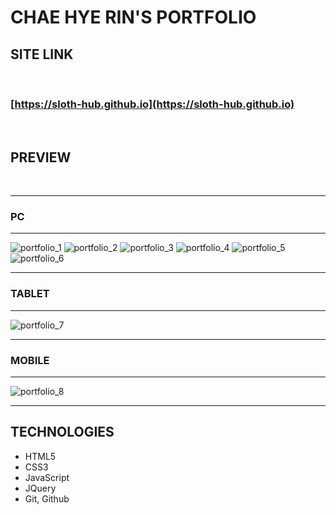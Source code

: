 # **CHAE HYE RIN'S PORTFOLIO**

## **SITE LINK**   
<br>

### [https://sloth-hub.github.io](https://sloth-hub.github.io)

<br/>

## **PREVIEW**   
<br/>

---
### **PC**
---
![portfolio_1](https://user-images.githubusercontent.com/53851248/166446841-bca0802e-c87b-49ba-88d7-7de8984d7dc9.png)
![portfolio_2](https://user-images.githubusercontent.com/53851248/166231934-0d522330-3ddc-4e65-ab7c-63c19db9490a.png)
![portfolio_3](https://user-images.githubusercontent.com/53851248/166231937-81fb2581-61a9-4087-b59b-52ebf538af6c.png)
![portfolio_4](https://user-images.githubusercontent.com/53851248/166231938-c5ed8ef9-38a5-49d9-80bf-4413e67ca70a.png)
![portfolio_5](https://user-images.githubusercontent.com/53851248/166254618-629bb2b7-22b4-470a-a79e-a297125ae93c.png)
![portfolio_6](https://user-images.githubusercontent.com/53851248/166231943-8de1be65-a2c1-4cd2-999e-ed5949f9f48d.png)

---
### **TABLET**
---
![portfolio_7](https://user-images.githubusercontent.com/53851248/166232251-696c59b7-16e1-47b4-a487-5d6f0c8461f3.png)

---
### **MOBILE**
---
![portfolio_8](https://user-images.githubusercontent.com/53851248/166232255-2f9d3719-182a-4a13-a83f-7587d02aab5e.png)

---
## **TECHNOLOGIES**

+ HTML5
+ CSS3
+ JavaScript
+ JQuery
+ Git, Github
